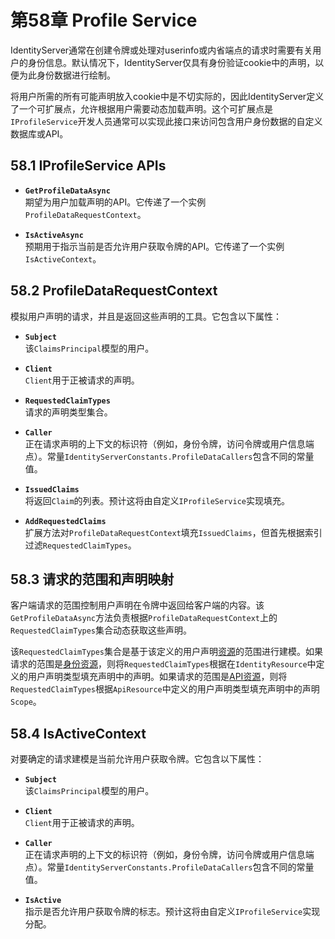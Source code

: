 # 第58章 Profile Service
IdentityServer通常在创建令牌或处理对userinfo或内省端点的请求时需要有关用户的身份信息。默认情况下，IdentityServer仅具有身份验证cookie中的声明，以便为此身份数据进行绘制。

将用户所需的所有可能声明放入cookie中是不切实际的，因此IdentityServer定义了一个可扩展点，允许根据用户需要动态加载声明。这个可扩展点是`IProfileService`开发人员通常可以实现此接口来访问包含用户身份数据的自定义数据库或API。

## 58.1 IProfileService APIs 
* **`GetProfileDataAsync`**  
期望为用户加载声明的API。它传递了一个实例`ProfileDataRequestContext`。

* **`IsActiveAsync`**  
预期用于指示当前是否允许用户获取令牌的API。它传递了一个实例`IsActiveContext`。  

## 58.2 ProfileDataRequestContext  
模拟用户声明的请求，并且是返回这些声明的工具。它包含以下属性：

* **`Subject`**  
该`ClaimsPrincipal`模型的用户。

* **`Client`**  
`Client`用于正被请求的声明。

* **`RequestedClaimTypes`**  
请求的声明类型集合。

* **`Caller`**  
正在请求声明的上下文的标识符（例如，身份令牌，访问令牌或用户信息端点）。常量`IdentityServerConstants.ProfileDataCallers`包含不同的常量值。

* **`IssuedClaims`**  
将返回`Claim`的列表。预计这将由自定义`IProfileService`实现填充。

* **`AddRequestedClaims`**  
扩展方法对`ProfileDataRequestContext`填充`IssuedClaims`，但首先根据索引过滤`RequestedClaimTypes`。

## 58.3 请求的范围和声明映射
客户端请求的范围控制用户声明在令牌中返回给客户端的内容。该`GetProfileDataAsync`方法负责根据`ProfileDataRequestContext`上的`RequestedClaimTypes`集合动态获取这些声明。

该`RequestedClaimTypes`集合是基于该定义的用户声明[资源](https://github.com/thinksjay/IdentityServer4/blob/master/%E4%B8%BB%E9%A2%98/%E7%AC%AC19%E7%AB%A0%20%E5%AE%9A%E4%B9%89%E8%B5%84%E6%BA%90.md)的范围进行建模。如果请求的范围是[身份资源](https://github.com/thinksjay/IdentityServer4/blob/master/%E5%8F%82%E8%80%83/%E7%AC%AC54%E7%AB%A0%20%E8%BA%AB%E4%BB%BD%E8%B5%84%E6%BA%90.md)，则将`RequestedClaimTypes`根据在`IdentityResource`中定义的用户声明类型填充声明中的声明。如果请求的范围是[API资源](https://github.com/thinksjay/IdentityServer4/blob/master/%E5%8F%82%E8%80%83/%E7%AC%AC55%E7%AB%A0%20%20API%E8%B5%84%E6%BA%90.md)，则将`RequestedClaimTypes`根据`ApiResource`中定义的用户声明类型填充声明中的声明`Scope`。

## 58.4 IsActiveContext 
对要确定的请求建模是当前允许用户获取令牌。它包含以下属性：

* **`Subject`**  
该`ClaimsPrincipal`模型的用户。

* **`Client`**  
`Client`用于正被请求的声明。

* **`Caller`**  
正在请求声明的上下文的标识符（例如，身份令牌，访问令牌或用户信息端点）。常量`IdentityServerConstants.ProfileDataCallers`包含不同的常量值。

* **`IsActive`**  
指示是否允许用户获取令牌的标志。预计这将由自定义`IProfileService`实现分配。